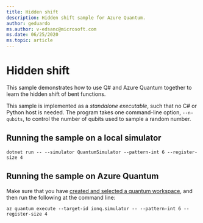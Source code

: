 ```yaml
---
title: Hidden shift
description: Hidden shift sample for Azure Quantum.
author: geduardo
ms.author: v-edsanc@microsoft.com
ms.date: 06/25/2020
ms.topic: article
---
```


# Hidden shift

This sample demonstrates how to use Q# and Azure Quantum together to learn the hidden shift of bent functions.

This sample is implemented as a _standalone executable_, such that no C# or Python host is needed.
The program takes one command-line option, `--n-qubits`, to control the number of qubits used to sample a random number.

## Running the sample on a local simulator

```dotnetcli
dotnet run -- --simulator QuantumSimulator --pattern-int 6 --register-size 4
```

## Running the sample on Azure Quantum

Make sure that you have [created and selected a quantum
workspace](../../create-quantum-workspaces-with-the-azure-portal.md),
and then run the following at the command line:

```azcli
az quantum execute --target-id ionq.simulator -- --pattern-int 6 --register-size 4
```
